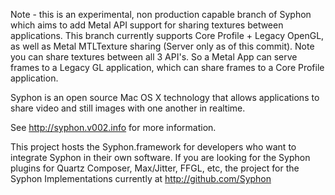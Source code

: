 Note - this is an experimental, non production capable branch of Syphon which aims to add Metal API support for sharing textures between applications. This branch currently supports Core Profile + Legacy OpenGL, as well as Metal MTLTexture sharing (Server only as of this commit). Note you can share textures between all 3 API's. So a Metal App can serve frames to a Legacy GL application, which can share frames to a Core Profile application.

Syphon is an open source Mac OS X technology that allows applications to share video and still images with one another in realtime. 

See http://syphon.v002.info for more information.

This project hosts the Syphon.framework for developers who want to integrate Syphon in their own software. If you are looking for the Syphon plugins for Quartz Composer, Max/Jitter, FFGL, etc, the project for the Syphon Implementations currently at http://github.com/Syphon

